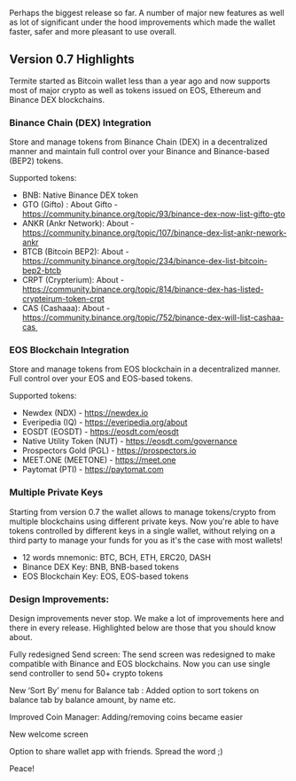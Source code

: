 Perhaps the biggest release so far. A number of major new features as well as lot of significant under the hood improvements which made the wallet faster, safer and more pleasant to use overall.

## Version 0.7 Highlights

Termite started as Bitcoin wallet less than a year ago and now supports most of major crypto as well as tokens issued on EOS, Ethereum and Binance DEX blockchains.

### Binance Chain (DEX) Integration

Store and manage tokens from Binance Chain (DEX) in a decentralized manner and maintain full control over your Binance and Binance-based (BEP2) tokens.

Supported tokens:

- BNB: Native Binance DEX token
- GTO (Gifto) : About Gifto - https://community.binance.org/topic/93/binance-dex-now-list-gifto-gto
- ANKR (Ankr Network): About - https://community.binance.org/topic/107/binance-dex-list-ankr-nework-ankr
- BTCB (Bitcoin BEP2): About - https://community.binance.org/topic/234/binance-dex-list-bitcoin-bep2-btcb
- CRPT (Crypterium): About - https://community.binance.org/topic/814/binance-dex-has-listed-crypteirum-token-crpt
- CAS (Cashaaa): About - https://community.binance.org/topic/752/binance-dex-will-list-cashaa-cas 

### EOS Blockchain Integration

Store and manage tokens from EOS blockchain in a decentralized manner. Full control over your EOS and EOS-based tokens.

Supported tokens:

- Newdex (NDX) - https://newdex.io
- Everipedia (IQ) - https://everipedia.org/about
- EOSDT (EOSDT) - https://eosdt.com/eosdt
- Native Utility Token (NUT) - https://eosdt.com/governance
- Prospectors Gold (PGL) - https://prospectors.io
- MEET.ONE (MEETONE) - https://meet.one
- Paytomat (PTI) - https://paytomat.com

###  Multiple Private Keys

Starting from version 0.7 the wallet allows to manage tokens/crypto from multiple blockchains using different private keys. Now you're able to have tokens controlled by different keys in a single wallet, without relying on a third party to manage your funds for you as it's the case with most wallets!

- 12 words mnemonic: BTC, BCH, ETH, ERC20, DASH
- Binance DEX Key: BNB, BNB-based tokens
- EOS Blockchain Key: EOS, EOS-based tokens

### Design Improvements:

Design improvements never stop. We make a lot of improvements here and there in every release. Highlighted below are those that you should know about.

Fully redesigned Send screen: The send screen was redesigned to make compatible with Binance and EOS blockchains. Now you can use single send controller to send 50+ crypto tokens

New ‘Sort By’ menu for Balance tab : Added option to sort tokens on balance tab by balance amount, by name etc.

Improved Coin Manager: Adding/removing coins became easier

New welcome screen

Option to share wallet app with friends. Spread the word ;)

Peace!
